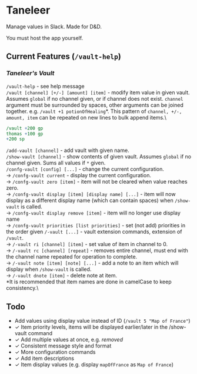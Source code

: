 # Taneleer
Manage values in Slack. Made for D&amp;D.

You must host the app yourself.

## Current Features (`/vault-help`)
### ***Taneleer\'s Vault***
`/vault-help` - see help message\
`/vault [channel] [+/-] [amount] [item]` - modify item value in given vault. Assumes `global` if no channel given, or if channel does not exist. `channel` argument must be surrounded by spaces, other arguments can be joined together. e.g. `/vault +1 potionOfHealing`\*. This pattern of `channel, +/-, amount, item` can be repeated on new lines to bulk append items.\
```perl
/vault +200 gp
thomas +100 gp
+200 sp
```
`/add-vault [channel]` - add vault with given name.\
`/show-vault [channel]` - show contents of given vault. Assumes `global` if no channel given. Sums all values if `*` given.\
`/confg-vault [config] [...]` - change the current configuration.\
→ `/confg-vault current` - display the current configuration.\
→ `/confg-vault zero [item]` - item will not be cleared when value reaches zero.\
→ `/confg-vault display [item] [display name] [...]` - item will now display as a different display name (which can contain spaces) when `/show-vault` is called.\
→ `/confg-vault display remove [item]` - item will no longer use display name\
→ `/confg-vault priorities [list priorities]` - set (not add) priorities in the order given
`/-vault [...]` - vault extension commands, extension of `/vault`.\
→ `/-vault ri [channel] [item]` - set value of item in channel to 0.\
→ `/-vault rc [channel] [repeat]` - removes entire channel, must end with the channel name repeated for operation to complete.\
→ `/-vault note [item] [note] [...]` - add a note to an item which will display when `/show-vault` is called.\
→ `/-vault dnote [item]` - delete note at item.\
*It is recommended that item names are done in camelCase to keep consistency.\

## Todo
- Add values using display value instead of ID (`/vault 5 "Map of France"`)
- ✓ Item priority levels, items will be displayed earlier/later in the /show-vault command
- ✓ Add multiple values at once, e.g. *removed*
- ✓ Consistent message style and format
- ✓ More configuration commands
- ✓ Add item descriptions
- ✓ Item display values (e.g. display `mapOfFrance` as `Map of France`)
